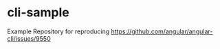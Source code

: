 # cli-sample

Example Repository for reproducing https://github.com/angular/angular-cli/issues/9550
